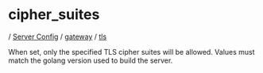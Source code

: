 # cipher_suites

/ [Server Config](../../../README.md) / [gateway](../../README.md) / [tls](../README.md) 

When set, only the specified TLS cipher suites will be allowed. Values must match the golang version used to build the server.

